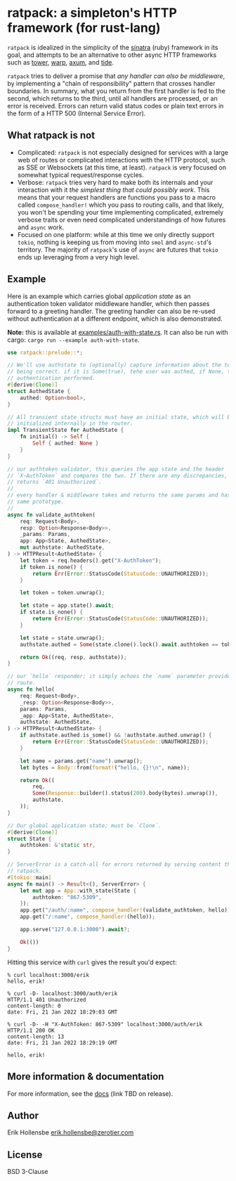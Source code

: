 # ratpack: a simpleton's HTTP framework (for rust-lang)

`ratpack` is idealized in the simplicity of the [sinatra](http://sinatrarb.com/) (ruby) framework in its goal, and attempts to be an alternative to other async HTTP frameworks such as [tower](https://github.com/tower-rs/tower), [warp](https://github.com/seanmonstar/warp), [axum](https://github.com/tokio-rs/axum), and [tide](https://github.com/http-rs/tide).

`ratpack` tries to deliver a promise that _any handler can also be middleware_, by implementing a "chain of responsibility" pattern that crosses handler boundaries. In summary, what you return from the first handler is fed to the second, which returns to the third, until all handlers are processed, or an error is received. Errors can return valid status codes or plain text errors in the form of a HTTP 500 (Internal Service Error).

## What ratpack is not

- Complicated: `ratpack` is not especially designed for services with a large web of routes or complicated interactions with the HTTP protocol, such as SSE or Websockets (at this time, at least). `ratpack` is very focused on somewhat typical request/response cycles.
- Verbose: `ratpack` tries very hard to make both its internals and your interaction with it _the simplest thing that could possibly work_. This means that your request handlers are functions you pass to a macro called `compose_handler!` which you pass to routing calls, and that likely, you won't be spending your time implementing complicated, extremely verbose traits or even need complicated understandings of how futures and `async` work.
- Focused on one platform: while at this time we only directly support `tokio`, nothing is keeping us from moving into `smol` and `async-std`'s territory. The majority of `ratpack`'s use of `async` are futures that `tokio` ends up leveraging from a very high level.

## Example

Here is an example which carries global _application state_ as an authentication token validator middleware handler, which then passes forward to a greeting handler. The greeting handler can also be re-used without authentication at a different endpoint, which is also demonstrated.

**Note:** this is available at [examples/auth-with-state.rs](examples/auth-with-state.rs). It can also be run with cargo: `cargo run --example auth-with-state`.

```rust
use ratpack::prelude::*;

// We'll use authstate to (optionally) capture information about the token
// being correct. if it is Some(true), tehe user was authed, if None, there was no
// authentication performed.
#[derive(Clone)]
struct AuthedState {
    authed: Option<bool>,
}

// All transient state structs must have an initial state, which will be
// initialized internally in the router.
impl TransientState for AuthedState {
    fn initial() -> Self {
        Self { authed: None }
    }
}

// our authtoken validator, this queries the app state and the header
// `X-AuthToken` and compares the two. If there are any discrepancies, it
// returns `401 Unauthorized`.
//
// every handler & middleware takes and returns the same params and has the
// same prototype.
//
async fn validate_authtoken(
    req: Request<Body>,
    resp: Option<Response<Body>>,
    _params: Params,
    app: App<State, AuthedState>,
    mut authstate: AuthedState,
) -> HTTPResult<AuthedState> {
    let token = req.headers().get("X-AuthToken");
    if token.is_none() {
        return Err(Error::StatusCode(StatusCode::UNAUTHORIZED));
    }

    let token = token.unwrap();

    let state = app.state().await;
    if state.is_none() {
        return Err(Error::StatusCode(StatusCode::UNAUTHORIZED));
    }

    let state = state.unwrap();
    authstate.authed = Some(state.clone().lock().await.authtoken == token);

    return Ok((req, resp, authstate));
}

// our `hello` responder; it simply echoes the `name` parameter provided in the
// route.
async fn hello(
    req: Request<Body>,
    _resp: Option<Response<Body>>,
    params: Params,
    _app: App<State, AuthedState>,
    authstate: AuthedState,
) -> HTTPResult<AuthedState> {
    if authstate.authed.is_some() && !authstate.authed.unwrap() {
        return Err(Error::StatusCode(StatusCode::UNAUTHORIZED));
    }

    let name = params.get("name").unwrap();
    let bytes = Body::from(format!("hello, {}!\n", name));

    return Ok((
        req,
        Some(Response::builder().status(200).body(bytes).unwrap()),
        authstate,
    ));
}

// Our global application state; must be `Clone`.
#[derive(Clone)]
struct State {
    authtoken: &'static str,
}

// ServerError is a catch-all for errors returned by serving content through
// ratpack.
#[tokio::main]
async fn main() -> Result<(), ServerError> {
    let mut app = App::with_state(State {
        authtoken: "867-5309",
    });
    app.get("/auth/:name", compose_handler!(validate_authtoken, hello));
    app.get("/:name", compose_handler!(hello));

    app.serve("127.0.0.1:3000").await?;

    Ok(())
}
```

Hitting this service with `curl` gives the result you'd expect:

```
% curl localhost:3000/erik
hello, erik!

% curl -D- localhost:3000/auth/erik
HTTP/1.1 401 Unauthorized
content-length: 0
date: Fri, 21 Jan 2022 18:29:03 GMT

% curl -D- -H "X-AuthToken: 867-5309" localhost:3000/auth/erik
HTTP/1.1 200 OK
content-length: 13
date: Fri, 21 Jan 2022 18:29:19 GMT

hello, erik!
```

## More information & documentation

For more information, see the [docs](#) (link TBD on release).

## Author

Erik Hollensbe <erik.hollensbe@zerotier.com>

## License

BSD 3-Clause
